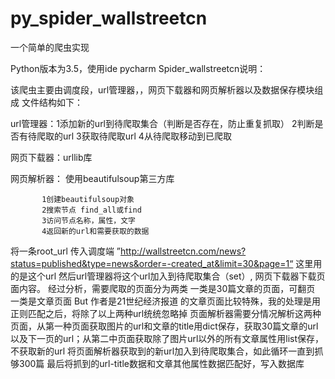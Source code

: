 # py_spider_wallstreetcn
一个简单的爬虫实现

Python版本为3.5，使用ide pycharm
Spider_wallstreetcn说明：

该爬虫主要由调度段，url管理器，，网页下载器和网页解析器以及数据保存模块组成
文件结构如下：

url管理器：1添加新的url到待爬取集合（判断是否存在，防止重复抓取）
		   2判断是否有待爬取的url
		   3获取待爬取url
		   4从待爬取移动到已爬取
		   		  
网页下载器：urllib库

网页解析器： 使用beautifulsoup第三方库

		   1创建beautifulsoup对象
		   2搜索节点 find_all或find
		   3访问节点名称，属性，文字
		   4返回新的url和需要获取的数据

将一条root_url 传入调度端 
”http://wallstreetcn.com/news?status=published&type=news&order=-created_at&limit=30&page=1“
这里用的是这个url
然后url管理器将这个url加入到待爬取集合（set）, 网页下载器下载页面内容。
经过分析，需要爬取的页面分为两类
一类是30篇文章的页面，可翻页
一类是文章页面
But 作者是21世纪经济报道 的文章页面比较特殊，我的处理是用正则匹配之后，将除了以上两种url统统忽略掉
页面解析器需要分情况解析这两种页面，从第一种页面获取图片的url和文章的title用dict保存，获取30篇文章的url以及下一页的url；从第二中页面获取除了图片url以外的所有文章属性用list保存，不获取新的url
将页面解析器获取到的新url加入到待爬取集合，如此循环一直到抓够300篇
最后将抓到的url-title数据和文章其他属性数据匹配好，写入数据库


